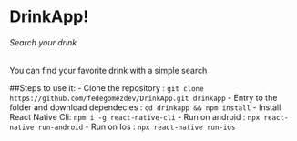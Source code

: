 # DrinkApp!
###### Search your drink

You can find your favorite drink with a simple search

##Steps to use it:
    - Clone the repository : `git clone https://github.com/fedegomezdev/DrinkApp.git drinkapp`
    - Entry to the folder and download dependecies : `cd drinkapp && npm install`
    - Install React Native Cli: `npm i -g react-native-cli`
    - Run on android : `npx react-native run-android`
    - Run on Ios : `npx react-native run-ios`

